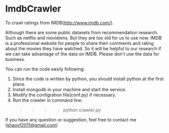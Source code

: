 ImdbCrawler
===========

To crawl ratings from IMDB(http://www.imdb.com/).

Although there are some public datasets from recommendation research. 
Such as netflix and movielens. But they are too old for us to use now. 
IMDB is a professional website for people to share their comments and 
rating about the movies they have watched. So it will be helpful to 
our research if we can take advantage of the data on IMDB. Please 
don't use the data for business.

You can run the code easily following:
1. Since the code is written by python, you should install python at 
the first place.
2. Install mongodb in your machine and start the service.
3. Modify the configration file(conf.py) if necessary.
4. Run the crawler in command line:
    >>>>python crawler.py
     
If you have any question or suggestion, feel free to contact me
(shaoyf2011@gmail.com)
